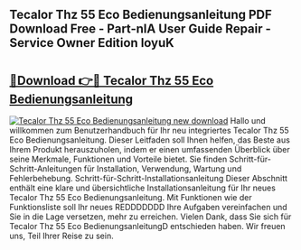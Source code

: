 ## Tecalor Thz 55 Eco Bedienungsanleitung PDF Download Free - Part-nlA User Guide Repair - Service Owner Edition loyuK

# <h2><a href="http://df5u0o.blite.top/?on=Tecalor+Thz+55+Eco+Bedienungsanleitung">🔗Download 👉🔴 Tecalor Thz 55 Eco Bedienungsanleitung</a></h2>

[![Tecalor Thz 55 Eco Bedienungsanleitung new download](https://i.imgur.com/lujVjoI.png)](http://df5u0o.blite.top/?on=Tecalor+Thz+55+Eco+Bedienungsanleitung)
Hallo und willkommen zum Benutzerhandbuch für Ihr neu integriertes Tecalor Thz 55 Eco Bedienungsanleitung. Dieser Leitfaden soll Ihnen helfen, das Beste aus Ihrem Produkt herauszuholen, indem er einen umfassenden Überblick über seine Merkmale, Funktionen und Vorteile bietet. Sie finden Schritt-für-Schritt-Anleitungen für Installation, Verwendung, Wartung und Fehlerbehebung. Schritt-für-Schritt-Installationsanleitung Dieser Abschnitt enthält eine klare und übersichtliche Installationsanleitung für Ihr neues Tecalor Thz 55 Eco Bedienungsanleitung. Mit Funktionen wie der Funktionsliste soll Ihr neues REDDDDDDD Ihre Aufgaben vereinfachen und Sie in die Lage versetzen, mehr zu erreichen. Vielen Dank, dass Sie sich für Tecalor Thz 55 Eco BedienungsanleitungD entschieden haben. Wir freuen uns, Teil Ihrer Reise zu sein.
